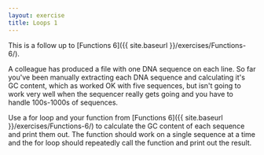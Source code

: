 ```yaml
---
layout: exercise
title: Loops 1
---
```


This is a follow up to [Functions 6]({{ site.baseurl }}/exercises/Functions-6/).

A colleague has produced a file with one DNA sequence on each line. So far
you've been manually extracting each DNA sequence and calculating it's GC
content, which as worked OK with five sequences, but isn't going to work very
well when the sequencer really gets going and you have to handle 100s-1000s of
sequences.

Use a for loop and your function from [Functions 6]({{ site.baseurl }}/exercises/Functions-6/) to
calculate the GC content of each sequence and print them out. The function
should work on a single sequence at a time and the for loop should repeatedly
call the function and print out the result.
